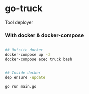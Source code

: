 # go-truck
Tool deployer

### With docker & docker-compose

```sh

## Outsite docker
docker-compose up -d
docker-compose exec truck bash


## Inside docker
dep ensure -update

go run main.go
```


